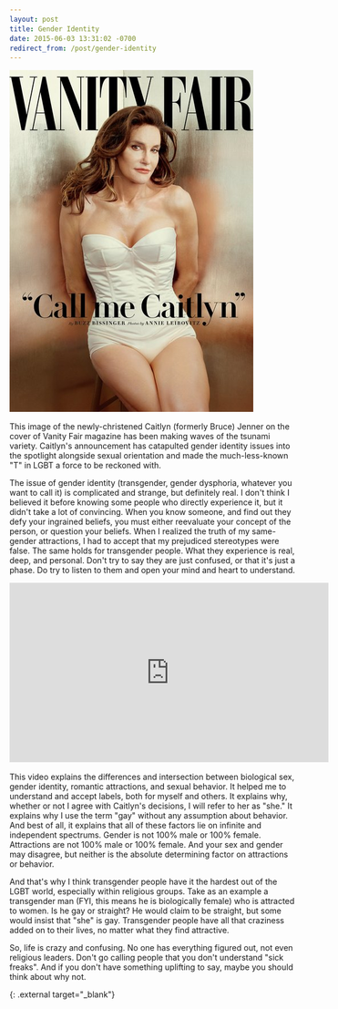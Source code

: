 ```yaml
---
layout: post
title: Gender Identity
date: 2015-06-03 13:31:02 -0700
redirect_from: /post/gender-identity
---
```


[![](/assets/images/2015/2015-06-03-gender-identity.jpeg)][1]

This image of the newly-christened Caitlyn (formerly Bruce) Jenner on the cover of Vanity Fair magazine has been making waves of the tsunami variety. Caitlyn's announcement has catapulted gender identity issues into the spotlight alongside sexual orientation and made the much-less-known "T" in LGBT a force to be reckoned with.

The issue of gender identity (transgender, gender dysphoria, whatever you want to call it) is complicated and strange, but definitely real. I don't think I believed it before knowing some people who directly experience it, but it didn't take a lot of convincing. When you know someone, and find out they defy your ingrained beliefs, you must either reevaluate your concept of the person, or question your beliefs. When I realized the truth of my same-gender attractions, I had to accept that my prejudiced stereotypes were false. The same holds for transgender people. What they experience is real, deep, and personal. Don't try to say they are just confused, or that it's just a phase. Do try to listen to them and open your mind and heart to understand.

<iframe width="560" height="315" src="https://www.youtube.com/embed/xXAoG8vAyzI?si=TSQ1EifvZbzoVdGR" title="YouTube video player" frameborder="0" allow="accelerometer; autoplay; clipboard-write; encrypted-media; gyroscope; picture-in-picture; web-share" referrerpolicy="strict-origin-when-cross-origin" allowfullscreen></iframe>

This video explains the differences and intersection between biological sex, gender identity, romantic attractions, and sexual behavior. It helped me to understand and accept labels, both for myself and others. It explains why, whether or not I agree with Caitlyn's decisions, I will refer to her as "she." It explains why I use the term "gay" without any assumption about behavior. And best of all, it explains that all of these factors lie on infinite and independent spectrums. Gender is not 100% male or 100% female. Attractions are not 100% male or 100% female. And your sex and gender may disagree, but neither is the absolute determining factor on attractions or behavior.

And that's why I think transgender people have it the hardest out of the LGBT world, especially within religious groups. Take as an example a transgender man (FYI, this means he is biologically female) who is attracted to women. Is he gay or straight? He would claim to be straight, but some would insist that "she" is gay. Transgender people have all that craziness added on to their lives, no matter what they find attractive.

So, life is crazy and confusing. No one has everything figured out, not even religious leaders. Don't go calling people that you don't understand "sick freaks". And if you don't have something uplifting to say, maybe you should think about why not.

[1]: https://www.vanityfair.com/hollywood/2015/06/caitlyn-jenner-bruce-cover-annie-leibovitz
  {: .external target="_blank"}
